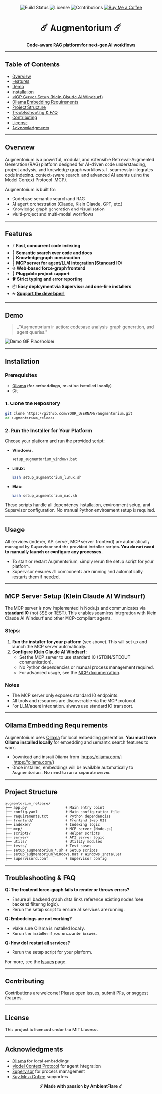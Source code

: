 <!-- Badges and Buy Me a Coffee -->
<p align="center">
  <img src="https://img.shields.io/badge/build-passing-brightgreen.svg" alt="Build Status">
  <img src="https://img.shields.io/badge/license-MIT-green.svg" alt="License">
  <img src="https://img.shields.io/badge/contributions-welcome-orange.svg" alt="Contributions">
  <a href="https://buymeacoffee.com/ambientflare"><img src="https://img.shields.io/badge/Buy%20Me%20a%20Coffee-support%20me-yellow?logo=buy-me-a-coffee&logoColor=white" alt="Buy Me a Coffee"></a>
</p>

<h1 align="center">☄️ Augmentorium ☄️</h1>
<p align="center"><b>Code-aware RAG platform for next-gen AI workflows</b></p>

---

## Table of Contents
- [Overview](#overview)
- [Features](#features)
- [Demo](#demo)
- [Installation](#installation)
- [MCP Server Setup (Klein Claude AI Windsurf)](#mcp-server-setup-klein-claude-ai-windsurf)
- [Ollama Embedding Requirements](#ollama-embedding-requirements)
- [Project Structure](#project-structure)
- [Troubleshooting & FAQ](#troubleshooting--faq)
- [Contributing](#contributing)
- [License](#license)
- [Acknowledgments](#acknowledgments)

---

## Overview
Augmentorium is a powerful, modular, and extensible Retrieval-Augmented Generation (RAG) platform designed for AI-driven code understanding, project analysis, and knowledge graph workflows. It seamlessly integrates code indexing, context-aware search, and advanced AI agents using the Model Context Protocol (MCP).

Augmentorium is built for:
- Codebase semantic search and RAG
- AI agent orchestration (Claude, Klein Claude, GPT, etc.)
- Knowledge graph generation and visualization
- Multi-project and multi-modal workflows

---

## Features
- ⚡ **Fast, concurrent code indexing**
- 🔎 **Semantic search over code and docs**
- 🧠 **Knowledge graph construction**
- 🤖 **MCP server for agent/LLM integration (Standard IO)**
- 🌐 **Web-based force-graph frontend**
- 🔌 **Pluggable project support**
- 🛡️ **Strict typing and error reporting**
- 📦 **Easy deployment via Supervisor and one-line installers**
- ☕ **[Support the developer!](https://buymeacoffee.com/ambientflare)**

---

## Demo
> _"Augmentorium in action: codebase analysis, graph generation, and agent queries."

![Demo GIF Placeholder](https://via.placeholder.com/800x400?text=Augmentorium+Demo+Coming+Soon)

---

## Installation

### Prerequisites
- [Ollama](https://ollama.com/) (for embeddings, must be installed locally)
- Git

### 1. Clone the Repository
```bash
git clone https://github.com/YOUR_USERNAME/augmentorium.git
cd augmentorium_release
```

### 2. Run the Installer for Your Platform
Choose your platform and run the provided script:
- **Windows:**
  ```bash
  setup_augmentorium_windows.bat
  ```
- **Linux:**
  ```bash
  bash setup_augmentorium_linux.sh
  ```
- **Mac:**
  ```bash
  bash setup_augmentorium_mac.sh
  ```

These scripts handle all dependency installation, environment setup, and Supervisor configuration. No manual Python environment setup is required.

---

## Usage

All services (indexer, API server, MCP server, frontend) are automatically managed by Supervisor and the provided installer scripts. **You do not need to manually launch or configure any processes.**

- To start or restart Augmentorium, simply rerun the setup script for your platform.
- Supervisor ensures all components are running and automatically restarts them if needed.

---

## MCP Server Setup (Klein Claude AI Windsurf)

The MCP server is now implemented in Node.js and communicates via **standard IO** (not SSE or REST). This enables seamless integration with Klein Claude AI Windsurf and other MCP-compliant agents.

### Steps:
1. **Run the installer for your platform** (see above). This will set up and launch the MCP server automatically.
2. **Configure Klein Claude AI Windsurf:**
    - Set the MCP server to use standard IO (STDIN/STDOUT communication).
    - No Python dependencies or manual process management required.
    - For advanced usage, see the [MCP documentation](https://github.com/modelcontextprotocol).

### Notes
- The MCP server only exposes standard IO endpoints.
- All tools and resources are discoverable via the MCP protocol.
- For LLM/agent integration, always use standard IO transport.

---

## Ollama Embedding Requirements

Augmentorium uses [Ollama](https://ollama.com/) for local embedding generation. **You must have Ollama installed locally** for embedding and semantic search features to work.

- Download and install Ollama from [https://ollama.com/](https://ollama.com/)
- Once installed, embeddings will be available automatically to Augmentorium. No need to run a separate server.

---

## Project Structure
```
augmentorium_release/
├── app.py                  # Main entry point
├── config.yaml             # Main configuration file
├── requirements.txt        # Python dependencies
├── frontend/               # Frontend (web UI)
├── indexer/                # Indexing logic
├── mcp/                    # MCP server (Node.js)
├── scripts/                # Helper scripts
├── server/                 # API server logic
├── utils/                  # Utility modules
├── tests/                  # Test cases
├── setup_augmentorium_*.sh # Setup scripts
├── setup_augmentorium_windows.bat # Windows installer
├── supervisord.conf        # Supervisor config
```

---

## Troubleshooting & FAQ

**Q: The frontend force-graph fails to render or throws errors?**
- Ensure all backend graph data links reference existing nodes (see backend filtering logic).
- Rerun the setup script to ensure all services are running.

**Q: Embeddings are not working?**
- Make sure Ollama is installed locally.
- Rerun the installer if you encounter issues.

**Q: How do I restart all services?**
- Rerun the setup script for your platform.

For more, see the [Issues](https://github.com/YOUR_USERNAME/augmentorium/issues) page.

---

## Contributing

Contributions are welcome! Please open issues, submit PRs, or suggest features.

---

## License

This project is licensed under the MIT License.

---

## Acknowledgments
- [Ollama](https://ollama.com/) for local embeddings
- [Model Context Protocol](https://github.com/modelcontextprotocol) for agent integration
- [Supervisor](http://supervisord.org/) for process management
- [Buy Me a Coffee](https://buymeacoffee.com/ambientflare) supporters

<p align="center"><b>☄️ Made with passion by AmbientFlare ☄️</b></p>
